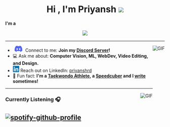 <h1 align="center"><b>Hi , I'm Priyansh </b><img src="https://media.giphy.com/media/hvRJCLFzcasrR4ia7z/giphy.gif" width="35"></h1>
<!--  --><p><b>I'm a</b></p>
<p align="center">
  <a href="https://github.com/DenverCoder1/readme-typing-svg">
  <img src="https://readme-typing-svg.herokuapp.com?font=Time+New+Roman&color=cyan&size=25&center=true&vCenter=true&width=600&height=100&lines=Computer+Science+Senior+at+RVCE;Computer+Vision+and+ML;2D+and+3D+Web+Development">
</a>

---

<img align="right" alt="GIF" height="160px" src="https://media.giphy.com/media/du3J3cXyzhj75IOgvA/giphy.gif" />

- <img alt="Discord" src="https://github.com/priyanshrd/priyanshrd/blob/main/download.png" height="20"/> Connect to me: **Join my [Discord Server](https://discord.gg/yQsXFprAxM)!**
- 💻 Ask me about: **Computer Vision, ML, WebDev, Video Editing, and Design.**
- <img alt="LinkedIn" src="https://github.com/priyanshrd/priyanshrd/blob/main/linkedin.png" height="20"/> Reach out on LinkedIn: [priyanshrd](https://www.linkedin.com/in/priyanshrd)
- 🏅 Fun fact: **I'm a [Taekwondo Athlete](https://www.instagram.com/p/C-E02DxvPXI/?igsh=MTB5d3NmMzZncGd5eQ==), a [Speedcuber](https://www.worldcubeassociation.org/persons/2024DHOT01) and I [write](https://www.instagram.com/p/C_GB5mKyaNb/?igsh=MWg4YWNiaXlycGsxeg==) sometimes!**


---

<img align="right" alt="GIF" height="170px" src="https://media.giphy.com/media/J5B1Y8QZnzXXbLQIBu/giphy.gif" />

### Currently Listening 🎧  
[![spotify-github-profile](https://spotify-github-profile.kittinanx.com/api/view?uid=312z7u3jrbvnsulzki66ngbayc6y&cover_image=false&theme=default&show_offline=false&background_color=121212&interchange=true&bar_color_cover=false)](https://spotify-github-profile.kittinanx.com/api/view?uid=312z7u3jrbvnsulzki66ngbayc6y&redirect=true)
---
</p>


<br>
